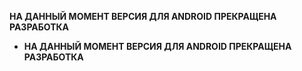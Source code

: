 __**НА ДАННЫЙ МОМЕНТ ВЕРСИЯ ДЛЯ ANDROID ПРЕКРАЩЕНА РАЗРАБОТКА**__

- __**НА ДАННЫЙ МОМЕНТ ВЕРСИЯ ДЛЯ ANDROID ПРЕКРАЩЕНА РАЗРАБОТКА**__